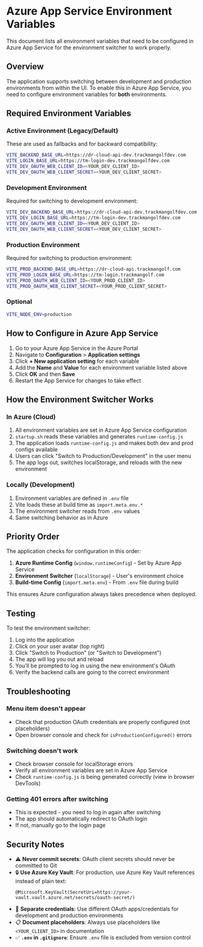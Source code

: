 # Azure App Service Environment Variables

This document lists all environment variables that need to be configured in Azure App Service for the environment switcher to work properly.

## Overview

The application supports switching between development and production environments from within the UI. To enable this in Azure App Service, you need to configure environment variables for **both** environments.

## Required Environment Variables

### Active Environment (Legacy/Default)
These are used as fallbacks and for backward compatibility:

```bash
VITE_BACKEND_BASE_URL=https://dr-cloud-api-dev.trackmangolfdev.com
VITE_LOGIN_BASE_URL=https://tm-login-dev.trackmangolfdev.com
VITE_DEV_OAUTH_WEB_CLIENT_ID=<YOUR_DEV_CLIENT_ID>
VITE_DEV_OAUTH_WEB_CLIENT_SECRET=<YOUR_DEV_CLIENT_SECRET>
```

### Development Environment
Required for switching to development environment:

```bash
VITE_DEV_BACKEND_BASE_URL=https://dr-cloud-api-dev.trackmangolfdev.com
VITE_DEV_LOGIN_BASE_URL=https://tm-login-dev.trackmangolfdev.com
VITE_DEV_OAUTH_WEB_CLIENT_ID=<YOUR_DEV_CLIENT_ID>
VITE_DEV_OAUTH_WEB_CLIENT_SECRET=<YOUR_DEV_CLIENT_SECRET>
```

### Production Environment
Required for switching to production environment:

```bash
VITE_PROD_BACKEND_BASE_URL=https://dr-cloud-api.trackmangolf.com
VITE_PROD_LOGIN_BASE_URL=https://tm-login.trackmangolf.com
VITE_PROD_OAUTH_WEB_CLIENT_ID=<YOUR_PROD_CLIENT_ID>
VITE_PROD_OAUTH_WEB_CLIENT_SECRET=<YOUR_PROD_CLIENT_SECRET>
```

### Optional
```bash
VITE_NODE_ENV=production
```

## How to Configure in Azure App Service

1. Go to your Azure App Service in the Azure Portal
2. Navigate to **Configuration** > **Application settings**
3. Click **+ New application setting** for each variable
4. Add the **Name** and **Value** for each environment variable listed above
5. Click **OK** and then **Save**
6. Restart the App Service for changes to take effect

## How the Environment Switcher Works

### In Azure (Cloud)
1. All environment variables are set in Azure App Service configuration
2. `startup.sh` reads these variables and generates `runtime-config.js`
3. The application loads `runtime-config.js` and makes both dev and prod configs available
4. Users can click "Switch to Production/Development" in the user menu
5. The app logs out, switches localStorage, and reloads with the new environment

### Locally (Development)
1. Environment variables are defined in `.env` file
2. Vite loads these at build time as `import.meta.env.*`
3. The environment switcher reads from `.env` values
4. Same switching behavior as in Azure

## Priority Order

The application checks for configuration in this order:

1. **Azure Runtime Config** (`window.runtimeConfig`) - Set by Azure App Service
2. **Environment Switcher** (`localStorage`) - User's environment choice
3. **Build-time Config** (`import.meta.env`) - From `.env` file during build

This ensures Azure configuration always takes precedence when deployed.

## Testing

To test the environment switcher:

1. Log into the application
2. Click on your user avatar (top right)
3. Click "Switch to Production" (or "Switch to Development")
4. The app will log you out and reload
5. You'll be prompted to log in using the new environment's OAuth
6. Verify the backend calls are going to the correct environment

## Troubleshooting

### Menu item doesn't appear
- Check that production OAuth credentials are properly configured (not placeholders)
- Open browser console and check for `isProductionConfigured()` errors

### Switching doesn't work
- Check browser console for localStorage errors
- Verify all environment variables are set in Azure App Service
- Check `runtime-config.js` is being generated correctly (view in browser DevTools)

### Getting 401 errors after switching
- This is expected - you need to log in again after switching
- The app should automatically redirect to OAuth login
- If not, manually go to the login page

## Security Notes

- ⚠️ **Never commit secrets**: OAuth client secrets should never be committed to Git
- 🔒 **Use Azure Key Vault**: For production, use Azure Key Vault references instead of plain text:
  ```
  @Microsoft.KeyVault(SecretUri=https://your-vault.vault.azure.net/secrets/oauth-secret/)
  ```
- 🔐 **Separate credentials**: Use different OAuth apps/credentials for development and production environments
- 📋 **Document placeholders**: Always use placeholders like `<YOUR_CLIENT_ID>` in documentation
- ✅ **`.env` in `.gitignore`**: Ensure `.env` file is excluded from version control
